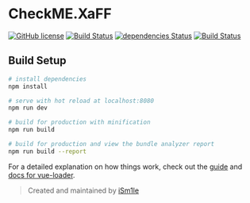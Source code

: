 # CheckME.XaFF

[![GitHub license](https://img.shields.io/badge/license-MIT-blue.svg)](https://raw.githubusercontent.com/iSm1le/checkme-xaff/master/LICENSE)
[![Build Status](https://travis-ci.org/iSm1le/checkme-xaff.svg?branch=master)](https://travis-ci.org/iSm1le/checkme-xaff)
[![dependencies Status](https://david-dm.org/iSm1le/checkme-xaff/status.svg)](https://david-dm.org/iSm1le/checkme-xaff)
[![Build Status](https://travis-ci.org/iSm1le/checkme-xaff.svg?branch=production)](https://travis-ci.org/iSm1le/checkme-xaff)

## Build Setup

``` bash
# install dependencies
npm install

# serve with hot reload at localhost:8080
npm run dev

# build for production with minification
npm run build

# build for production and view the bundle analyzer report
npm run build --report
```

For a detailed explanation on how things work, check out the [guide](http://vuejs-templates.github.io/webpack/) and [docs for vue-loader](http://vuejs.github.io/vue-loader).

> Created and maintained by [iSm1le](https://github.com/iSm1le)
